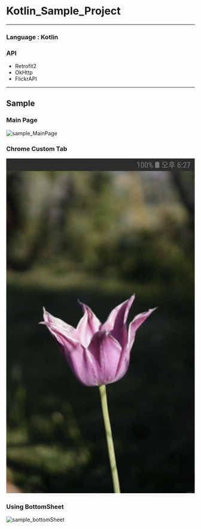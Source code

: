# Kotlin_Sample_Project

* * *

### Language : Kotlin     

### API    
- Retrofit2
- OkHttp 
- FlickrAPI   


* * *
## Sample
### Main Page
![sample_MainPage]

### Chrome Custom Tab
![sample_ChromeTab]

### Using BottomSheet 
![sample_bottomSheet]






[sample_bottomSheet]:ScreenShot/사진-올리고-내리기.gif
[sample_ChromeTab]:ScreenShot/크롬이동화면.gif
[sample_MainPage]:ScreenShot/시작화면.gif


